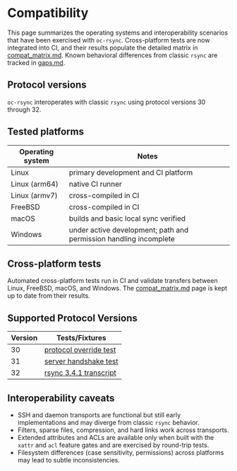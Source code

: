# Compatibility

This page summarizes the operating systems and interoperability scenarios that
have been exercised with `oc-rsync`. Cross-platform tests are now integrated
into CI, and their results populate the detailed matrix in
[compat_matrix.md](compat_matrix.md). Known behavioral differences from classic
`rsync` are tracked in [gaps.md](gaps.md).

## Protocol versions

`oc-rsync` interoperates with classic `rsync` using protocol versions 30
through 32.

## Tested platforms

| Operating system | Notes |
|------------------|-------|
| Linux | primary development and CI platform |
| Linux (arm64) | native CI runner |
| Linux (armv7) | cross-compiled in CI |
| FreeBSD | cross-compiled in CI |
| macOS | builds and basic local sync verified |
| Windows | under active development; path and permission handling incomplete |

## Cross-platform tests

Automated cross-platform tests run in CI and validate transfers between Linux,
FreeBSD, macOS, and Windows. The [compat_matrix.md](compat_matrix.md) page is
kept up to date from their results.

## Supported Protocol Versions

| Version | Tests/Fixtures |
|---------|----------------|
| 30 | [protocol override test](../crates/cli/src/lib.rs#L1958-L2030) |
| 31 | [server handshake test](../crates/protocol/tests/server.rs#L1-L80) |
| 32 | [rsync 3.4.1 transcript](../tests/interop/wire/rsync-3.4.1.log) |

## Interoperability caveats

* SSH and daemon transports are functional but still early implementations and
  may diverge from classic `rsync` behavior.
* Filters, sparse files, compression, and hard links work across transports.
* Extended attributes and ACLs are available only when built with the `xattr`
  and `acl` feature gates and are exercised by round-trip tests.
* Filesystem differences (case sensitivity, permissions) across platforms may
  lead to subtle inconsistencies.

